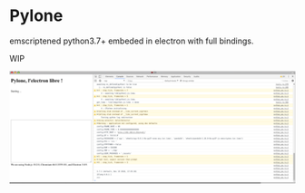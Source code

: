 # Pylone
emscriptened python3.7+ embeded in electron with full bindings.

WIP 

![Preview1](./pylone.png)

